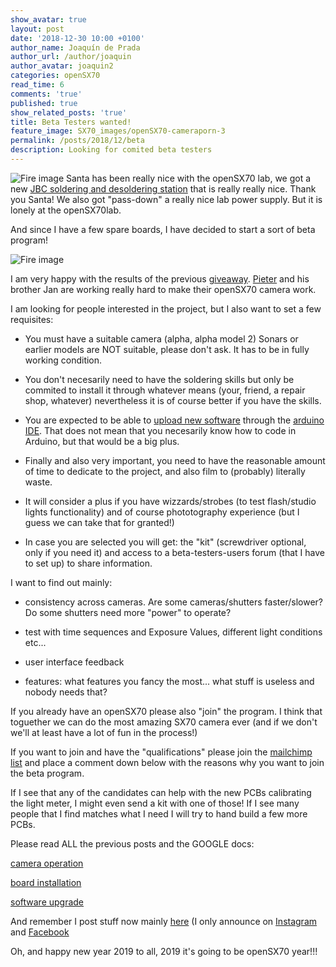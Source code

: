 ```yaml
---
show_avatar: true
layout: post
date: '2018-12-30 10:00 +0100'
author_name: Joaquín de Prada
author_url: /author/joaquin
author_avatar: joaquin2
categories: openSX70
read_time: 6
comments: 'true'
published: true
show_related_posts: 'true'
title: Beta Testers wanted!
feature_image: SX70_images/openSX70-cameraporn-3
permalink: /posts/2018/12/beta
description: Looking for comited beta testers	
---
```

![Fire image]({{site.url}}/{{site.baseurl}}img/2018/12/2018-12-30-beta-program-1.jpg)
Santa has been really nice with the openSX70 lab, we got a new [JBC soldering and desoldering station](https://www.jbctools.com/ddse-2-tools-rework-station-with-electric-pump-product-939-category-999.html) that is really really nice. Thank you Santa! We also got "pass-down" a really nice lab power supply. But it is lonely at the openSX70lab.

And since I have a few spare boards, I have decided to start a sort of beta program!

![Fire image]({{site.url}}/{{site.baseurl}}img/2018/12/2018-12-30-beta-program-2.jpg)

I am very happy with the results of the previous [giveaway](https://opensx70.com/posts/2018/11/giveaway). [Pieter](https://opensx70.com/posts/2018/12/winner) and his brother Jan are working really hard to make their openSX70 camera work.

I am looking for people interested in the project, but I also want to set a few requisites:

 * You must have a suitable camera (alpha, alpha model 2) Sonars or earlier models are NOT suitable, please don't ask. It has to be in fully working condition.

 * You don't necesarily need to have the soldering skills but only be commited to install it through whatever means (your, friend, a repair shop, whatever) nevertheless it is of course better if you have the skills.

 * You are expected to be able to [upload new software](https://docs.google.com/document/d/1T6CblpqR6lJp2c8rYj9HKU2SYuAUMXcZzxQYi2WTeYM) through the [arduino IDE](https://www.arduino.cc/en/main/software). That does not mean that you necesarily know how to code in Arduino, but that would be a big plus.

 * Finally and also very important, you need to have the reasonable amount of time to dedicate to the project, and also film to (probably) literally waste.

 * It will consider a plus if you have wizzards/strobes (to test flash/studio lights functionality) and of course phototography experience (but I guess we can take that for granted!)

 * In case you are selected you will get: the "kit" (screwdriver optional, only if you need it) and access to a beta-testers-users forum (that I have to set up) to share information.

I want to find out mainly:

 * consistency across cameras. Are some cameras/shutters faster/slower? Do some shutters need more "power" to operate?
 
 * test with time sequences and Exposure Values, different light conditions etc...

 * user interface feedback

 * features: what features you fancy the most... what stuff is useless and nobody needs that?

If you already have an openSX70 please also "join" the program. I think that toguether we can do the most amazing SX70 camera ever (and if we don't we'll at least have a lot of fun in the process!)

If you want to join and have the "qualifications" please join the [mailchimp list](https://opensx70.us19.list-manage.com/subscribe?u=806a32d4f5ebbeef65c4a0661&id=92126a4933) and place a comment down below with the reasons why you want to join the beta program. 

If I see that any of the candidates can help with the new PCBs calibrating the light meter, I might even send a kit with one of those! If I see many people that I find matches what I need I will try to hand build a few more PCBs.

Please read ALL the previous posts and the GOOGLE docs:

[camera operation](https://docs.google.com/document/d/1TnC51uTfky0JhySty0oG02JZn2nBN-3xTkvg4KMKXlw)

[board installation](https://docs.google.com/document/d/14rmLisqLQVZw1geXh8mKx_AVkoZlMeiPiUtI20Hwy-E)

[software upgrade](https://docs.google.com/document/d/1T6CblpqR6lJp2c8rYj9HKU2SYuAUMXcZzxQYi2WTeYM)

And remember I post stuff now mainly [here](https://opensx70.com/) (I only announce on [Instagram](https://www.instagram.com/opensx70/?hl=en) and [Facebook](https://www.facebook.com/groups/opensx70/)

Oh, and happy new year 2019 to all, 2019 it's going to be openSX70 year!!!



